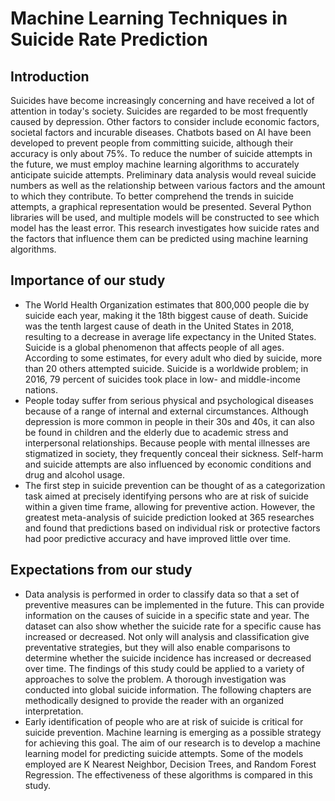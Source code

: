 # Machine Learning Techniques in Suicide Rate Prediction
## Introduction
Suicides have become increasingly concerning and have received a lot of attention in today's society. Suicides are regarded to be most frequently caused by depression. Other factors to consider include economic factors, societal factors and incurable diseases. Chatbots based on AI have been developed to prevent people from committing suicide, although their accuracy is only about 75%. To reduce the number of suicide attempts in the future, we must employ machine learning algorithms to accurately anticipate suicide attempts. Preliminary data analysis would reveal suicide numbers as well as the relationship between various factors and the amount to which they contribute. To better comprehend the trends in suicide attempts, a graphical representation would be presented. Several Python libraries will be used, and multiple models will be constructed to see which model has the least error. This research investigates how suicide rates and the factors that influence them can be predicted using machine learning algorithms. 
## Importance of our study
* The World Health Organization estimates that 800,000 people die by suicide each year, making it the 18th biggest cause of death. Suicide was the tenth largest cause of death in the United States in 2018, resulting to a decrease in average life expectancy in the United States. Suicide is a global phenomenon that affects people of all ages. According to some estimates, for every adult who died by suicide, more than 20 others attempted suicide. Suicide is a worldwide problem; in 2016, 79 percent of suicides took place in low- and middle-income nations.
* People today suffer from serious physical and psychological diseases because of a range of internal and external circumstances. Although depression is more common in people in their 30s and 40s, it can also be found in children and the elderly due to academic stress and interpersonal relationships. Because people with mental illnesses are stigmatized in society, they frequently conceal their sickness. Self-harm and suicide attempts are also influenced by economic conditions and drug and alcohol usage.
* The first step in suicide prevention can be thought of as a categorization task aimed at precisely identifying persons who are at risk of suicide within a given time frame, allowing for preventive action. However, the greatest meta-analysis of suicide prediction looked at 365 researches and found that predictions based on individual risk or protective factors had poor predictive accuracy and have improved little over time.
## Expectations from our study
* Data analysis is performed in order to classify data so that a set of preventive measures can be implemented in the future. This can provide information on the causes of suicide in a specific state and year. The dataset can also show whether the suicide rate for a specific cause has increased or decreased. Not only will analysis and classification give preventative strategies, but they will also enable comparisons to determine whether the suicide incidence has increased or decreased over time. The findings of this study could be applied to a variety of approaches to solve the problem. A thorough investigation was conducted into global suicide information. The following chapters are methodically designed to provide the reader with an organized interpretation.
* Early identification of people who are at risk of suicide is critical for suicide prevention. Machine learning is emerging as a possible strategy for achieving this goal. The aim of our research is to develop a machine learning model for predicting suicide attempts. Some of the models employed are K Nearest Neighbor, Decision Trees, and Random Forest Regression. The effectiveness of these algorithms is compared in this study.
